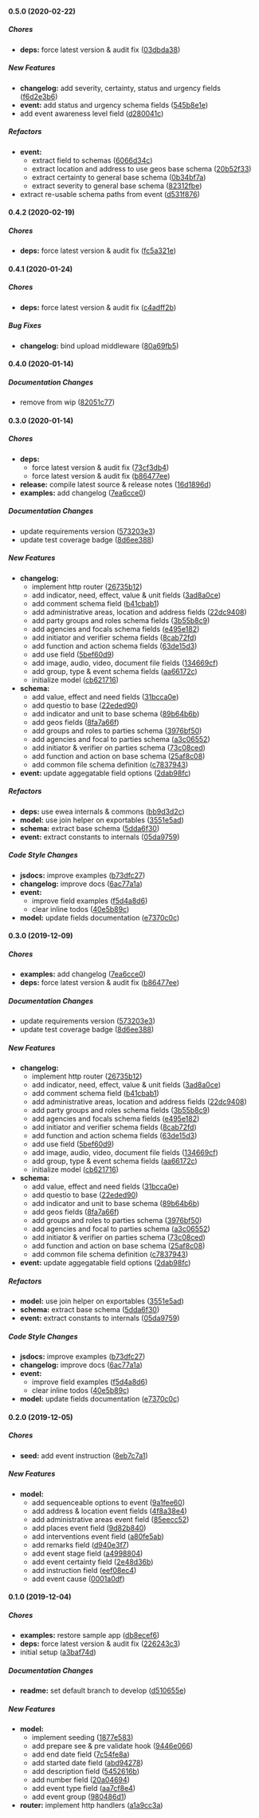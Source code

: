 #### 0.5.0 (2020-02-22)

##### Chores

* **deps:**  force latest version & audit fix ([03dbda38](https://github.com/codetanzania/ewea-event/commit/03dbda38716e4eb03d03554a886a1716b466c234))

##### New Features

* **changelog:**  add severity, certainty, status and urgency fields ([f6d2e3b6](https://github.com/codetanzania/ewea-event/commit/f6d2e3b61f7911aa1c830b65ae133c2939657da9))
* **event:**  add status and urgency schema fields ([545b8e1e](https://github.com/codetanzania/ewea-event/commit/545b8e1eab607c3e8fcbc56355f3ac3373dd815f))
*  add event awareness level field ([d280041c](https://github.com/codetanzania/ewea-event/commit/d280041c96af44910820e73c0bb62251aad6af83))

##### Refactors

* **event:**
  *  extract field to schemas ([6066d34c](https://github.com/codetanzania/ewea-event/commit/6066d34c6d3f2f93e16899255b83d1a3c55e93cc))
  *  extract location and address to use geos base schema ([20b52f33](https://github.com/codetanzania/ewea-event/commit/20b52f33497db17d1e1966389f65edf3540d74e0))
  *  extract certainty to general base schema ([0b34bf7a](https://github.com/codetanzania/ewea-event/commit/0b34bf7ac221a4376291b18d8d8aff2473b2f0cf))
  *  extract severity to general base schema ([82312fbe](https://github.com/codetanzania/ewea-event/commit/82312fbe4643752258cc99f97fbe442c4cf96d37))
*  extract re-usable schema paths from event ([d531f876](https://github.com/codetanzania/ewea-event/commit/d531f8768d0e3ef64373234032bbe1b918e4d9af))

#### 0.4.2 (2020-02-19)

##### Chores

* **deps:**  force latest version & audit fix ([fc5a321e](https://github.com/codetanzania/ewea-event/commit/fc5a321e04132cf5cbbd91de5279d35af8be8c25))

#### 0.4.1 (2020-01-24)

##### Chores

* **deps:**  force latest version & audit fix ([c4adff2b](https://github.com/codetanzania/ewea-event/commit/c4adff2b54a8c360773f09dce6504f148b250749))

##### Bug Fixes

* **changelog:**  bind upload middleware ([80a69fb5](https://github.com/codetanzania/ewea-event/commit/80a69fb5800804c948fb7faf3ff2b2f446bf4ef3))

#### 0.4.0 (2020-01-14)

##### Documentation Changes

*  remove from wip ([82051c77](https://github.com/codetanzania/ewea-event/commit/82051c77f7ee1227e27d38b927d08c16f0ffc687))

#### 0.3.0 (2020-01-14)

##### Chores

* **deps:**
  *  force latest version & audit fix ([73cf3db4](https://github.com/codetanzania/ewea-event/commit/73cf3db4b5f4ad8f74258e24788dcae41a3cb8c1))
  *  force latest version & audit fix ([b86477ee](https://github.com/codetanzania/ewea-event/commit/b86477ee58bea4b26a83ba51400158bdc9c96e28))
* **release:**  compile latest source & release notes ([16d1896d](https://github.com/codetanzania/ewea-event/commit/16d1896d210d88a43295f62a1a1ae65e9fcc499c))
* **examples:**  add changelog ([7ea6cce0](https://github.com/codetanzania/ewea-event/commit/7ea6cce06c4b0fe391546ea717be52b14b141cec))

##### Documentation Changes

*  update requirements version ([573203e3](https://github.com/codetanzania/ewea-event/commit/573203e3dbafb18c1fba92003d123551e7894247))
*  update test coverage badge ([8d6ee388](https://github.com/codetanzania/ewea-event/commit/8d6ee388659bd50e239fdfaaa5f5a07b709ef65f))

##### New Features

* **changelog:**
  *  implement http router ([26735b12](https://github.com/codetanzania/ewea-event/commit/26735b12edc1f40e5cac476386c5dd135812d8e7))
  *  add indicator, need, effect, value & unit fields ([3ad8a0ce](https://github.com/codetanzania/ewea-event/commit/3ad8a0ce830359808f985c438c8a6bbbf2e27fef))
  *  add comment schema field ([b41cbab1](https://github.com/codetanzania/ewea-event/commit/b41cbab15b9b01232c13abc57e6127da778f9679))
  *  add administrative areas, location and address fields ([22dc9408](https://github.com/codetanzania/ewea-event/commit/22dc9408a3ecd5a08437bd8f33aa5a2554150e5e))
  *  add party groups and roles schema fields ([3b55b8c9](https://github.com/codetanzania/ewea-event/commit/3b55b8c962203900a1777c9f99a3755d53e6409c))
  *  add agencies and focals schema fields ([e495e182](https://github.com/codetanzania/ewea-event/commit/e495e1820a641530f2b36a9aa0d0cd9606b0f4e6))
  *  add initiator and verifier schema fields ([8cab72fd](https://github.com/codetanzania/ewea-event/commit/8cab72fd62a6d71f892fd9a40f98696c3865c9a5))
  *  add function and action schema fields ([63de15d3](https://github.com/codetanzania/ewea-event/commit/63de15d32338046d4da946970c47ea732946b21f))
  *  add use field ([5bef60d9](https://github.com/codetanzania/ewea-event/commit/5bef60d99ec9eeb58996d28abb158f3333c58558))
  *  add image, audio, video, document file fields ([134669cf](https://github.com/codetanzania/ewea-event/commit/134669cf25c17931f53521c9511b342144aee4b6))
  *  add group, type & event schema fields ([aa66172c](https://github.com/codetanzania/ewea-event/commit/aa66172c14d6a5c57536fd40bce14a4a693a4d9c))
  *  initialize model ([cb621716](https://github.com/codetanzania/ewea-event/commit/cb621716d41a411855223d73622f8a4686ebe53b))
* **schema:**
  *  add value, effect and need fields ([31bcca0e](https://github.com/codetanzania/ewea-event/commit/31bcca0e1490f99bbe6947977351231f41b70028))
  *  add questio to base ([22eded90](https://github.com/codetanzania/ewea-event/commit/22eded902d7c632834bafbdd612dbd635937edf3))
  *  add indicator and unit to base schema ([89b64b6b](https://github.com/codetanzania/ewea-event/commit/89b64b6b9f505dd7e1a5708a3cfab445b1195b01))
  *  add geos fields ([8fa7a66f](https://github.com/codetanzania/ewea-event/commit/8fa7a66f362955fe9cfb9f611d746c837b849a87))
  *  add groups and roles to parties schema ([3976bf50](https://github.com/codetanzania/ewea-event/commit/3976bf503a3a4da815cb6bdf83d436da23c25ffc))
  *  add agencies and focal to parties schema ([a3c06552](https://github.com/codetanzania/ewea-event/commit/a3c06552e6b0c4ee90846c4a2352c80550939a1d))
  *  add initiator & verifier on parties schema ([73c08ced](https://github.com/codetanzania/ewea-event/commit/73c08ced58310127599875d32b285c8b647116e2))
  *  add function and action on base schema ([25af8c08](https://github.com/codetanzania/ewea-event/commit/25af8c08c23a35df6355b44cb7f0c4b32c8101ec))
  *  add common file schema definition ([c7837943](https://github.com/codetanzania/ewea-event/commit/c7837943f8ca9e87aef43da030041b537528082c))
* **event:**  update aggegatable field options ([2dab98fc](https://github.com/codetanzania/ewea-event/commit/2dab98fca9ace2f842fd399fbd01951995738380))

##### Refactors

* **deps:**  use ewea internals & commons ([bb9d3d2c](https://github.com/codetanzania/ewea-event/commit/bb9d3d2c607b5cb9fe615aab31f2197dfc0c6f1e))
* **model:**  use join helper on exportables ([3551e5ad](https://github.com/codetanzania/ewea-event/commit/3551e5ad41acb69e4cca585e6c31b3657644be79))
* **schema:**  extract base schema ([5dda6f30](https://github.com/codetanzania/ewea-event/commit/5dda6f3045dacb6401aca8eefd7c5e3e6184bc64))
* **event:**  extract constants to internals ([05da9759](https://github.com/codetanzania/ewea-event/commit/05da9759aa02ed24bf6e99775699ccff6546e690))

##### Code Style Changes

* **jsdocs:**  improve examples ([b73dfc27](https://github.com/codetanzania/ewea-event/commit/b73dfc2733dba8d4900e2927837737c0136c9f3b))
* **changelog:**  improve docs ([6ac77a1a](https://github.com/codetanzania/ewea-event/commit/6ac77a1ad2a535817541d0836e3975265e62c92d))
* **event:**
  *  improve field examples ([f5d4a8d6](https://github.com/codetanzania/ewea-event/commit/f5d4a8d6ccdfbc474377443c9991a61ad11cf24f))
  *  clear inline todos ([40e5b89c](https://github.com/codetanzania/ewea-event/commit/40e5b89ca275cda5e7df4ffe94d9a6366b82bc00))
* **model:**  update fields documentation ([e7370c0c](https://github.com/codetanzania/ewea-event/commit/e7370c0ca6bf327e600444f65e2dc42250523d3b))

#### 0.3.0 (2019-12-09)

##### Chores

* **examples:**  add changelog ([7ea6cce0](https://github.com/codetanzania/ewea-event/commit/7ea6cce06c4b0fe391546ea717be52b14b141cec))
* **deps:**  force latest version & audit fix ([b86477ee](https://github.com/codetanzania/ewea-event/commit/b86477ee58bea4b26a83ba51400158bdc9c96e28))

##### Documentation Changes

*  update requirements version ([573203e3](https://github.com/codetanzania/ewea-event/commit/573203e3dbafb18c1fba92003d123551e7894247))
*  update test coverage badge ([8d6ee388](https://github.com/codetanzania/ewea-event/commit/8d6ee388659bd50e239fdfaaa5f5a07b709ef65f))

##### New Features

* **changelog:**
  *  implement http router ([26735b12](https://github.com/codetanzania/ewea-event/commit/26735b12edc1f40e5cac476386c5dd135812d8e7))
  *  add indicator, need, effect, value & unit fields ([3ad8a0ce](https://github.com/codetanzania/ewea-event/commit/3ad8a0ce830359808f985c438c8a6bbbf2e27fef))
  *  add comment schema field ([b41cbab1](https://github.com/codetanzania/ewea-event/commit/b41cbab15b9b01232c13abc57e6127da778f9679))
  *  add administrative areas, location and address fields ([22dc9408](https://github.com/codetanzania/ewea-event/commit/22dc9408a3ecd5a08437bd8f33aa5a2554150e5e))
  *  add party groups and roles schema fields ([3b55b8c9](https://github.com/codetanzania/ewea-event/commit/3b55b8c962203900a1777c9f99a3755d53e6409c))
  *  add agencies and focals schema fields ([e495e182](https://github.com/codetanzania/ewea-event/commit/e495e1820a641530f2b36a9aa0d0cd9606b0f4e6))
  *  add initiator and verifier schema fields ([8cab72fd](https://github.com/codetanzania/ewea-event/commit/8cab72fd62a6d71f892fd9a40f98696c3865c9a5))
  *  add function and action schema fields ([63de15d3](https://github.com/codetanzania/ewea-event/commit/63de15d32338046d4da946970c47ea732946b21f))
  *  add use field ([5bef60d9](https://github.com/codetanzania/ewea-event/commit/5bef60d99ec9eeb58996d28abb158f3333c58558))
  *  add image, audio, video, document file fields ([134669cf](https://github.com/codetanzania/ewea-event/commit/134669cf25c17931f53521c9511b342144aee4b6))
  *  add group, type & event schema fields ([aa66172c](https://github.com/codetanzania/ewea-event/commit/aa66172c14d6a5c57536fd40bce14a4a693a4d9c))
  *  initialize model ([cb621716](https://github.com/codetanzania/ewea-event/commit/cb621716d41a411855223d73622f8a4686ebe53b))
* **schema:**
  *  add value, effect and need fields ([31bcca0e](https://github.com/codetanzania/ewea-event/commit/31bcca0e1490f99bbe6947977351231f41b70028))
  *  add questio to base ([22eded90](https://github.com/codetanzania/ewea-event/commit/22eded902d7c632834bafbdd612dbd635937edf3))
  *  add indicator and unit to base schema ([89b64b6b](https://github.com/codetanzania/ewea-event/commit/89b64b6b9f505dd7e1a5708a3cfab445b1195b01))
  *  add geos fields ([8fa7a66f](https://github.com/codetanzania/ewea-event/commit/8fa7a66f362955fe9cfb9f611d746c837b849a87))
  *  add groups and roles to parties schema ([3976bf50](https://github.com/codetanzania/ewea-event/commit/3976bf503a3a4da815cb6bdf83d436da23c25ffc))
  *  add agencies and focal to parties schema ([a3c06552](https://github.com/codetanzania/ewea-event/commit/a3c06552e6b0c4ee90846c4a2352c80550939a1d))
  *  add initiator & verifier on parties schema ([73c08ced](https://github.com/codetanzania/ewea-event/commit/73c08ced58310127599875d32b285c8b647116e2))
  *  add function and action on base schema ([25af8c08](https://github.com/codetanzania/ewea-event/commit/25af8c08c23a35df6355b44cb7f0c4b32c8101ec))
  *  add common file schema definition ([c7837943](https://github.com/codetanzania/ewea-event/commit/c7837943f8ca9e87aef43da030041b537528082c))
* **event:**  update aggegatable field options ([2dab98fc](https://github.com/codetanzania/ewea-event/commit/2dab98fca9ace2f842fd399fbd01951995738380))

##### Refactors

* **model:**  use join helper on exportables ([3551e5ad](https://github.com/codetanzania/ewea-event/commit/3551e5ad41acb69e4cca585e6c31b3657644be79))
* **schema:**  extract base schema ([5dda6f30](https://github.com/codetanzania/ewea-event/commit/5dda6f3045dacb6401aca8eefd7c5e3e6184bc64))
* **event:**  extract constants to internals ([05da9759](https://github.com/codetanzania/ewea-event/commit/05da9759aa02ed24bf6e99775699ccff6546e690))

##### Code Style Changes

* **jsdocs:**  improve examples ([b73dfc27](https://github.com/codetanzania/ewea-event/commit/b73dfc2733dba8d4900e2927837737c0136c9f3b))
* **changelog:**  improve docs ([6ac77a1a](https://github.com/codetanzania/ewea-event/commit/6ac77a1ad2a535817541d0836e3975265e62c92d))
* **event:**
  *  improve field examples ([f5d4a8d6](https://github.com/codetanzania/ewea-event/commit/f5d4a8d6ccdfbc474377443c9991a61ad11cf24f))
  *  clear inline todos ([40e5b89c](https://github.com/codetanzania/ewea-event/commit/40e5b89ca275cda5e7df4ffe94d9a6366b82bc00))
* **model:**  update fields documentation ([e7370c0c](https://github.com/codetanzania/ewea-event/commit/e7370c0ca6bf327e600444f65e2dc42250523d3b))

#### 0.2.0 (2019-12-05)

##### Chores

* **seed:**  add event instruction ([8eb7c7a1](https://github.com/codetanzania/ewea-event/commit/8eb7c7a167b42371bfe948faf07c96b1fdc8c7ce))

##### New Features

* **model:**
  *  add sequenceable options to event ([9a1fee60](https://github.com/codetanzania/ewea-event/commit/9a1fee607977bb8978f46cdddf354d309c6fc950))
  *  add address & location event fields ([4f8a38e4](https://github.com/codetanzania/ewea-event/commit/4f8a38e4bbd81b6e30fc21e8219286dd4df75638))
  *  add administrative areas event field ([85eecc52](https://github.com/codetanzania/ewea-event/commit/85eecc527dd09659d7e12f019cd5a35b7c85ca44))
  *  add places event field ([9d82b840](https://github.com/codetanzania/ewea-event/commit/9d82b840ddceee29ced8157b952470a0dda08b27))
  *  add interventions event field ([a80fe5ab](https://github.com/codetanzania/ewea-event/commit/a80fe5abd675d0a792b367adb2d3d47ff03103a6))
  *  add remarks field ([d940e3f7](https://github.com/codetanzania/ewea-event/commit/d940e3f7889a6d4fa849ea8cd26af989e485ef69))
  *  add event stage field ([a4998804](https://github.com/codetanzania/ewea-event/commit/a4998804a7d3c3d66fba0bf0fb4c827c5eeaf0b4))
  *  add event certainty field ([2e48d36b](https://github.com/codetanzania/ewea-event/commit/2e48d36b3b6ccc6e31d2941cac8f24601179003c))
  *  add instruction field ([eef08ec4](https://github.com/codetanzania/ewea-event/commit/eef08ec465fe33bc37dbd18d719bf2193c607690))
  *  add event cause ([0001a0df](https://github.com/codetanzania/ewea-event/commit/0001a0dfc8ab45b7005f9dad20e08f6bcbe7aa0c))

#### 0.1.0 (2019-12-04)

##### Chores

* **examples:**  restore sample app ([db8ecef6](https://github.com/codetanzania/ewea-event/commit/db8ecef69ef1ba842778b56d55ff249004eea453))
* **deps:**  force latest version & audit fix ([226243c3](https://github.com/codetanzania/ewea-event/commit/226243c34b730054157f3bc1e68e8427904b7298))
*  initial setup ([a3baf74d](https://github.com/codetanzania/ewea-event/commit/a3baf74d518a93ebe9b629a650a8972e1cd44967))

##### Documentation Changes

* **readme:**  set default branch to develop ([d510655e](https://github.com/codetanzania/ewea-event/commit/d510655e71e25b258040345eb9c704e071d038eb))

##### New Features

* **model:**
  *  implement seeding ([1877e583](https://github.com/codetanzania/ewea-event/commit/1877e58344fbc38110e2ceba608b208a5932922a))
  *  add prepare see & pre validate hook ([9446e066](https://github.com/codetanzania/ewea-event/commit/9446e066b854949584c3ec7227c96cdced1f633e))
  *  add end date field ([7c54fe8a](https://github.com/codetanzania/ewea-event/commit/7c54fe8a8e6d899d64b0f718256778061656bb45))
  *  add started date field ([abd94278](https://github.com/codetanzania/ewea-event/commit/abd942783d4d224624eca316fc82a877426cf59e))
  *  add description field ([5452616b](https://github.com/codetanzania/ewea-event/commit/5452616b33f6b6c4ede42bcdfcce2373f7d60c0f))
  *  add number field ([20a04694](https://github.com/codetanzania/ewea-event/commit/20a04694fd6c2044916e6f43d80f11719a50c48b))
  *  add event type field ([aa7cf8e4](https://github.com/codetanzania/ewea-event/commit/aa7cf8e4eb43124d57f3444babc213597e386218))
  *  add event group ([980486d1](https://github.com/codetanzania/ewea-event/commit/980486d1969400013542d8c73c14e7b5b46a811f))
* **router:**  implement http handlers ([a1a9cc3a](https://github.com/codetanzania/ewea-event/commit/a1a9cc3a98f7aa1beb54b800365e85610b9705ed))

